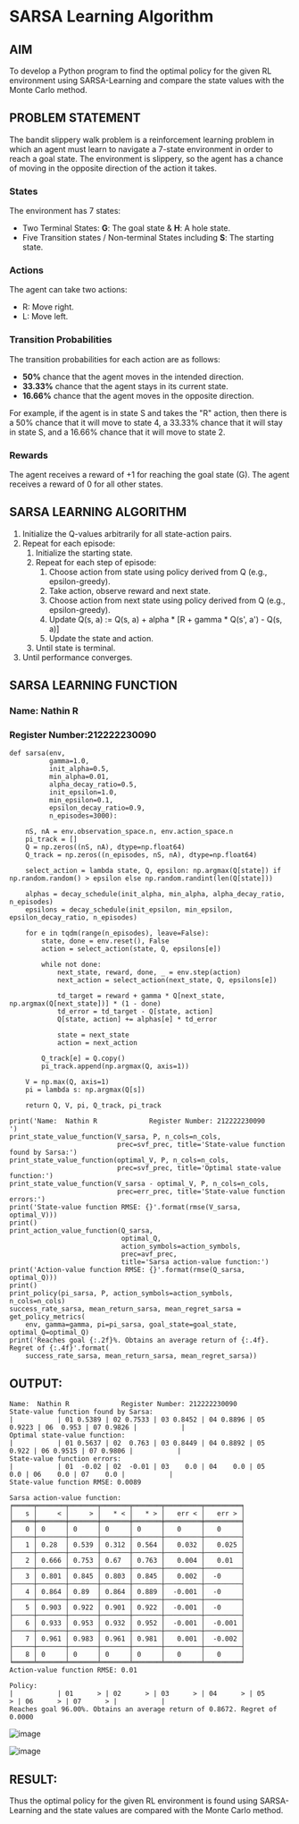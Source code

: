 # SARSA Learning Algorithm

## AIM
To develop a Python program to find the optimal policy for the given RL environment using SARSA-Learning and compare the state values with the Monte Carlo method.

## PROBLEM STATEMENT
The bandit slippery walk problem is a reinforcement learning problem in which an agent must learn to navigate a 7-state environment in order to reach a goal state. The environment is slippery, so the agent has a chance of moving in the opposite direction of the action it takes.

### States

The environment has 7 states:
* Two Terminal States: **G**: The goal state & **H**: A hole state.
* Five Transition states / Non-terminal States including  **S**: The starting state.

### Actions

The agent can take two actions:

* R: Move right.
* L: Move left.

### Transition Probabilities

The transition probabilities for each action are as follows:

* **50%** chance that the agent moves in the intended direction.
* **33.33%** chance that the agent stays in its current state.
* **16.66%** chance that the agent moves in the opposite direction.

For example, if the agent is in state S and takes the "R" action, then there is a 50% chance that it will move to state 4, a 33.33% chance that it will stay in state S, and a 16.66% chance that it will move to state 2.

### Rewards

The agent receives a reward of +1 for reaching the goal state (G). The agent receives a reward of 0 for all other states.

## SARSA LEARNING ALGORITHM
1. Initialize the Q-values arbitrarily for all state-action pairs.
2. Repeat for each episode:
    1. Initialize the starting state.
    2. Repeat for each step of episode:
        1. Choose action from state using policy derived from Q (e.g., epsilon-greedy).
        2. Take action, observe reward and next state.
        3. Choose action from next state using policy derived from Q (e.g., epsilon-greedy).
        4. Update Q(s, a) := Q(s, a) + alpha * [R + gamma * Q(s', a') - Q(s, a)]
        5. Update the state and action.
    3. Until state is terminal.
3. Until performance converges.
## SARSA LEARNING FUNCTION
### Name: Nathin R
### Register Number:212222230090
```
def sarsa(env,
          gamma=1.0,
          init_alpha=0.5,
          min_alpha=0.01,
          alpha_decay_ratio=0.5,
          init_epsilon=1.0,
          min_epsilon=0.1,
          epsilon_decay_ratio=0.9,
          n_episodes=3000):

    nS, nA = env.observation_space.n, env.action_space.n
    pi_track = []
    Q = np.zeros((nS, nA), dtype=np.float64)
    Q_track = np.zeros((n_episodes, nS, nA), dtype=np.float64)

    select_action = lambda state, Q, epsilon: np.argmax(Q[state]) if np.random.random() > epsilon else np.random.randint(len(Q[state]))

    alphas = decay_schedule(init_alpha, min_alpha, alpha_decay_ratio, n_episodes)
    epsilons = decay_schedule(init_epsilon, min_epsilon, epsilon_decay_ratio, n_episodes)

    for e in tqdm(range(n_episodes), leave=False):
        state, done = env.reset(), False
        action = select_action(state, Q, epsilons[e])

        while not done:
            next_state, reward, done, _ = env.step(action)
            next_action = select_action(next_state, Q, epsilons[e])

            td_target = reward + gamma * Q[next_state, np.argmax(Q[next_state])] * (1 - done)
            td_error = td_target - Q[state, action]
            Q[state, action] += alphas[e] * td_error

            state = next_state
            action = next_action

        Q_track[e] = Q.copy()
        pi_track.append(np.argmax(Q, axis=1))

    V = np.max(Q, axis=1)
    pi = lambda s: np.argmax(Q[s])

    return Q, V, pi, Q_track, pi_track
```
```
print('Name:  Nathin R             Register Number: 212222230090            ')
print_state_value_function(V_sarsa, P, n_cols=n_cols, 
                           prec=svf_prec, title='State-value function found by Sarsa:')
print_state_value_function(optimal_V, P, n_cols=n_cols, 
                           prec=svf_prec, title='Optimal state-value function:')
print_state_value_function(V_sarsa - optimal_V, P, n_cols=n_cols, 
                           prec=err_prec, title='State-value function errors:')
print('State-value function RMSE: {}'.format(rmse(V_sarsa, optimal_V)))
print()
print_action_value_function(Q_sarsa, 
                            optimal_Q, 
                            action_symbols=action_symbols, 
                            prec=avf_prec, 
                            title='Sarsa action-value function:')
print('Action-value function RMSE: {}'.format(rmse(Q_sarsa, optimal_Q)))
print()
print_policy(pi_sarsa, P, action_symbols=action_symbols, n_cols=n_cols)
success_rate_sarsa, mean_return_sarsa, mean_regret_sarsa = get_policy_metrics(
    env, gamma=gamma, pi=pi_sarsa, goal_state=goal_state, optimal_Q=optimal_Q)
print('Reaches goal {:.2f}%. Obtains an average return of {:.4f}. Regret of {:.4f}'.format(
    success_rate_sarsa, mean_return_sarsa, mean_regret_sarsa))
```
## OUTPUT:
```
Name:  Nathin R             Register Number: 212222230090            
State-value function found by Sarsa:
|           | 01 0.5389 | 02 0.7533 | 03 0.8452 | 04 0.8896 | 05 0.9223 | 06  0.953 | 07 0.9826 |           |
Optimal state-value function:
|           | 01 0.5637 | 02  0.763 | 03 0.8449 | 04 0.8892 | 05  0.922 | 06 0.9515 | 07 0.9806 |           |
State-value function errors:
|           | 01  -0.02 | 02  -0.01 | 03    0.0 | 04    0.0 | 05    0.0 | 06    0.0 | 07    0.0 |           |
State-value function RMSE: 0.0089

Sarsa action-value function:
╒═════╤═══════╤═══════╤═══════╤═══════╤═════════╤═════════╕
│   s │     < │     > │   * < │   * > │   err < │   err > │
╞═════╪═══════╪═══════╪═══════╪═══════╪═════════╪═════════╡
│   0 │ 0     │ 0     │ 0     │ 0     │   0     │   0     │
├─────┼───────┼───────┼───────┼───────┼─────────┼─────────┤
│   1 │ 0.28  │ 0.539 │ 0.312 │ 0.564 │   0.032 │   0.025 │
├─────┼───────┼───────┼───────┼───────┼─────────┼─────────┤
│   2 │ 0.666 │ 0.753 │ 0.67  │ 0.763 │   0.004 │   0.01  │
├─────┼───────┼───────┼───────┼───────┼─────────┼─────────┤
│   3 │ 0.801 │ 0.845 │ 0.803 │ 0.845 │   0.002 │  -0     │
├─────┼───────┼───────┼───────┼───────┼─────────┼─────────┤
│   4 │ 0.864 │ 0.89  │ 0.864 │ 0.889 │  -0.001 │  -0     │
├─────┼───────┼───────┼───────┼───────┼─────────┼─────────┤
│   5 │ 0.903 │ 0.922 │ 0.901 │ 0.922 │  -0.001 │  -0     │
├─────┼───────┼───────┼───────┼───────┼─────────┼─────────┤
│   6 │ 0.933 │ 0.953 │ 0.932 │ 0.952 │  -0.001 │  -0.001 │
├─────┼───────┼───────┼───────┼───────┼─────────┼─────────┤
│   7 │ 0.961 │ 0.983 │ 0.961 │ 0.981 │   0.001 │  -0.002 │
├─────┼───────┼───────┼───────┼───────┼─────────┼─────────┤
│   8 │ 0     │ 0     │ 0     │ 0     │   0     │   0     │
╘═════╧═══════╧═══════╧═══════╧═══════╧═════════╧═════════╛
Action-value function RMSE: 0.01

Policy:
|           | 01      > | 02      > | 03      > | 04      > | 05      > | 06      > | 07      > |           |
Reaches goal 96.00%. Obtains an average return of 0.8672. Regret of 0.0000
```
![image](https://github.com/user-attachments/assets/541bc2ad-ac03-4507-89d0-49d6fe050f57)

![image](https://github.com/user-attachments/assets/c486ec08-7117-4cad-bfe6-00d30395c356)

## RESULT:

Thus the optimal policy for the given RL environment is found using SARSA-Learning and the state values are compared with the Monte Carlo method.

